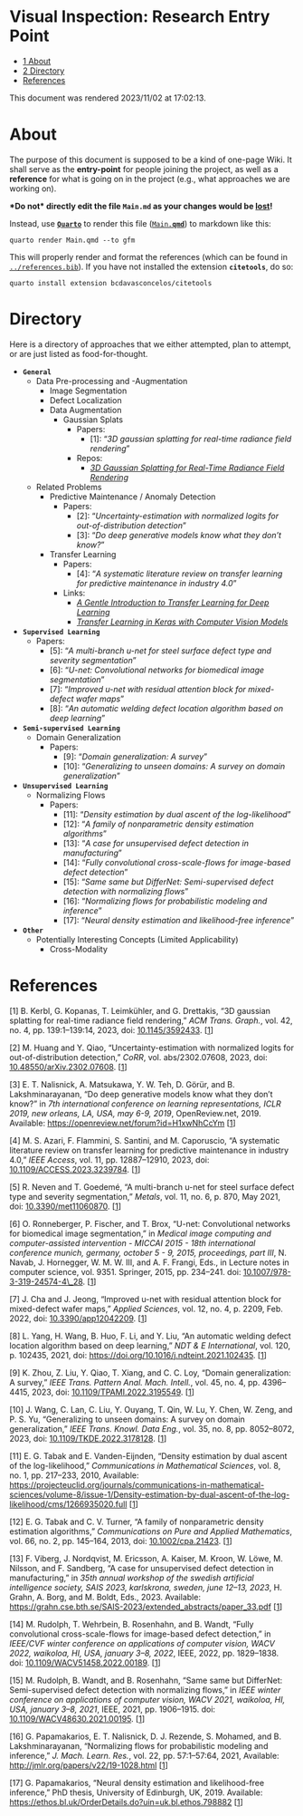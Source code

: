 Visual Inspection: Research Entry Point
================

- <a href="#about" id="toc-about"><span
  class="toc-section-number">1</span> About</a>
- <a href="#directory" id="toc-directory"><span
  class="toc-section-number">2</span> Directory</a>
- <a href="#references" id="toc-references">References</a>

This document was rendered 2023/11/02 at 17:02:13.

# About

The purpose of this document is supposed to be a kind of one-page Wiki.
It shall serve as the **entry-point** for people joining the project, as
well as a **reference** for what is going on in the project (e.g., what
approaches we are working on).

**\*Do not\* directly edit the file `Main.md` as your changes would be
<u>lost</u>!**

Instead, use [**`Quarto`**](https://quarto.org/) to render this file
([`Main.`**`qmd`**](./Main.qmd)) to markdown like this:

``` script
quarto render Main.qmd --to gfm
```

This will properly render and format the references (which can be found
in [`../references.bib`](../references.bib)). If you have not installed
the extension **`citetools`**, do so:

``` script
quarto install extension bcdavasconcelos/citetools
```

# Directory

Here is a directory of approaches that we either attempted, plan to
attempt, or are just listed as food-for-thought.

- **`General`**
  - Data Pre-processing and -Augmentation
    - Image Segmentation
    - Defect Localization
    - Data Augmentation
      - Gaussian Splats
        - Papers:
          - <span id="cite_1">\[1\]</span>:
            “*3D gaussian splatting for real-time radiance field rendering*”
        - Repos:
          - [*3D Gaussian Splatting for Real-Time Radiance Field
            Rendering*](https://github.com/graphdeco-inria/gaussian-splatting)
  - Related Problems
    - Predictive Maintenance / Anomaly Detection
      - Papers:
        - <span id="cite_2">\[2\]</span>:
          “*Uncertainty-estimation with normalized logits for out-of-distribution detection*”
        - <span id="cite_3">\[3\]</span>:
          “*Do deep generative models know what they don’t know?*”
    - Transfer Learning
      - Papers:
        - <span id="cite_4">\[4\]</span>:
          “*A systematic literature review on transfer learning for predictive maintenance in industry 4.0*”
      - Links:
        - [*A Gentle Introduction to Transfer Learning for Deep
          Learning*](https://machinelearningmastery.com/transfer-learning-for-deep-learning/)
        - [*Transfer Learning in Keras with Computer Vision
          Models*](https://machinelearningmastery.com/how-to-use-transfer-learning-when-developing-convolutional-neural-network-models/)
- **`Supervised Learning`**
  - Papers:
    - <span id="cite_5">\[5\]</span>:
      “*A multi-branch u-net for steel surface defect type and severity segmentation*”
    - <span id="cite_6">\[6\]</span>:
      “*U-net: Convolutional networks for biomedical image segmentation*”
    - <span id="cite_7">\[7\]</span>:
      “*Improved u-net with residual attention block for mixed-defect wafer maps*”
    - <span id="cite_8">\[8\]</span>:
      “*An automatic welding defect location algorithm based on deep learning*”
- **`Semi-supervised Learning`**
  - Domain Generalization
    - Papers:
      - <span id="cite_9">\[9\]</span>:
        “*Domain generalization: A survey*”
      - <span id="cite_10">\[10\]</span>:
        “*Generalizing to unseen domains: A survey on domain generalization*”
- **`Unsupervised Learning`**
  - Normalizing Flows
    - Papers:
      - <span id="cite_11">\[11\]</span>:
        “*Density estimation by dual ascent of the log-likelihood*”
      - <span id="cite_12">\[12\]</span>:
        “*A family of nonparametric density estimation algorithms*”
      - <span id="cite_13">\[13\]</span>:
        “*A case for unsupervised defect detection in manufacturing*”
      - <span id="cite_14">\[14\]</span>:
        “*Fully convolutional cross-scale-flows for image-based defect detection*”
      - <span id="cite_15">\[15\]</span>:
        “*Same same but DifferNet: Semi-supervised defect detection with normalizing flows*”
      - <span id="cite_16">\[16\]</span>:
        “*Normalizing flows for probabilistic modeling and inference*”
      - <span id="cite_17">\[17\]</span>:
        “*Neural density estimation and likelihood-free inference*”
- **`Other`**
  - Potentially Interesting Concepts (Limited Applicability)
    - Cross-Modality

# References

<div id="refs" class="references csl-bib-body">

<div id="ref-kerbl2023gauss" class="csl-entry">

<span class="csl-left-margin">\[1\] </span><span
class="csl-right-inline">B. Kerbl, G. Kopanas, T. Leimkühler, and G.
Drettakis, “3D gaussian splatting for real-time radiance field
rendering,” *ACM Trans. Graph.*, vol. 42, no. 4, pp. 139:1–139:14, 2023,
doi: [10.1145/3592433](https://doi.org/10.1145/3592433).</span>
\[[1](#cite_1)\]

</div>

<div id="ref-huang2023uncertainty" class="csl-entry">

<span class="csl-left-margin">\[2\] </span><span
class="csl-right-inline">M. Huang and Y. Qiao, “Uncertainty-estimation
with normalized logits for out-of-distribution detection,” *CoRR*, vol.
abs/2302.07608, 2023, doi:
[10.48550/arXiv.2302.07608](https://doi.org/10.48550/arXiv.2302.07608).</span>
\[[1](#cite_2)\]

</div>

<div id="ref-nalisnick2019know" class="csl-entry">

<span class="csl-left-margin">\[3\] </span><span
class="csl-right-inline">E. T. Nalisnick, A. Matsukawa, Y. W. Teh, D.
Görür, and B. Lakshminarayanan, “Do deep generative models know what
they don’t know?” in *7th international conference on learning
representations, ICLR 2019, new orleans, LA, USA, may 6-9, 2019*,
OpenReview.net, 2019. Available:
<https://openreview.net/forum?id=H1xwNhCcYm></span> \[[1](#cite_3)\]

</div>

<div id="ref-azari2023pred" class="csl-entry">

<span class="csl-left-margin">\[4\] </span><span
class="csl-right-inline">M. S. Azari, F. Flammini, S. Santini, and M.
Caporuscio, “A systematic literature review on transfer learning for
predictive maintenance in industry 4.0,” *IEEE Access*, vol. 11, pp.
12887–12910, 2023, doi:
[10.1109/ACCESS.2023.3239784](https://doi.org/10.1109/ACCESS.2023.3239784).</span>
\[[1](#cite_4)\]

</div>

<div id="ref-neven2021unet" class="csl-entry">

<span class="csl-left-margin">\[5\] </span><span
class="csl-right-inline">R. Neven and T. Goedemé, “A multi-branch u-net
for steel surface defect type and severity segmentation,” *Metals*, vol.
11, no. 6, p. 870, May 2021, doi:
[10.3390/met11060870](https://doi.org/10.3390/met11060870).</span>
\[[1](#cite_5)\]

</div>

<div id="ref-ronneberger2015unet" class="csl-entry">

<span class="csl-left-margin">\[6\] </span><span
class="csl-right-inline">O. Ronneberger, P. Fischer, and T. Brox,
“U-net: Convolutional networks for biomedical image segmentation,” in
*Medical image computing and computer-assisted intervention - MICCAI
2015 - 18th international conference munich, germany, october 5 - 9,
2015, proceedings, part III*, N. Navab, J. Hornegger, W. M. W. III, and
A. F. Frangi, Eds., in Lecture notes in computer science, vol. 9351.
Springer, 2015, pp. 234–241. doi:
[10.1007/978-3-319-24574-4\\\_28](https://doi.org/10.1007/978-3-319-24574-4\_28).</span>
\[[1](#cite_6)\]

</div>

<div id="ref-cha2022unet" class="csl-entry">

<span class="csl-left-margin">\[7\] </span><span
class="csl-right-inline">J. Cha and J. Jeong, “Improved u-net with
residual attention block for mixed-defect wafer maps,” *Applied
Sciences*, vol. 12, no. 4, p. 2209, Feb. 2022, doi:
[10.3390/app12042209](https://doi.org/10.3390/app12042209).</span>
\[[1](#cite_7)\]

</div>

<div id="ref-yang2021automatic" class="csl-entry">

<span class="csl-left-margin">\[8\] </span><span
class="csl-right-inline">L. Yang, H. Wang, B. Huo, F. Li, and Y. Liu,
“An automatic welding defect location algorithm based on deep learning,”
*NDT & E International*, vol. 120, p. 102435, 2021, doi:
<https://doi.org/10.1016/j.ndteint.2021.102435>.</span> \[[1](#cite_8)\]

</div>

<div id="ref-zhou2023dg" class="csl-entry">

<span class="csl-left-margin">\[9\] </span><span
class="csl-right-inline">K. Zhou, Z. Liu, Y. Qiao, T. Xiang, and C. C.
Loy, “Domain generalization: A survey,” *IEEE Trans. Pattern Anal. Mach.
Intell.*, vol. 45, no. 4, pp. 4396–4415, 2023, doi:
[10.1109/TPAMI.2022.3195549](https://doi.org/10.1109/TPAMI.2022.3195549).</span>
\[[1](#cite_9)\]

</div>

<div id="ref-wang2023generalizing" class="csl-entry">

<span class="csl-left-margin">\[10\] </span><span
class="csl-right-inline">J. Wang, C. Lan, C. Liu, Y. Ouyang, T. Qin, W.
Lu, Y. Chen, W. Zeng, and P. S. Yu, “Generalizing to unseen domains: A
survey on domain generalization,” *IEEE Trans. Knowl. Data Eng.*, vol.
35, no. 8, pp. 8052–8072, 2023, doi:
[10.1109/TKDE.2022.3178128](https://doi.org/10.1109/TKDE.2022.3178128).</span>
\[[1](#cite_10)\]

</div>

<div id="ref-esteban2010density" class="csl-entry">

<span class="csl-left-margin">\[11\] </span><span
class="csl-right-inline">E. G. Tabak and E. Vanden-Eijnden, “<span
class="nocase">Density estimation by dual ascent of the
log-likelihood</span>,” *Communications in Mathematical Sciences*, vol.
8, no. 1, pp. 217–233, 2010, Available:
<https://projecteuclid.org/journals/communications-in-mathematical-sciences/volume-8/issue-1/Density-estimation-by-dual-ascent-of-the-log-likelihood/cms/1266935020.full></span>
\[[1](#cite_11)\]

</div>

<div id="ref-tabak2013family" class="csl-entry">

<span class="csl-left-margin">\[12\] </span><span
class="csl-right-inline">E. G. Tabak and C. V. Turner, “A family of
nonparametric density estimation algorithms,” *Communications on Pure
and Applied Mathematics*, vol. 66, no. 2, pp. 145–164, 2013, doi:
[10.1002/cpa.21423](https://doi.org/10.1002/cpa.21423).</span>
\[[1](#cite_12)\]

</div>

<div id="ref-viberg2023" class="csl-entry">

<span class="csl-left-margin">\[13\] </span><span
class="csl-right-inline">F. Viberg, J. Nordqvist, M. Ericsson, A.
Kaiser, M. Kroon, W. Löwe, M. Nilsson, and F. Sandberg, “A case for
unsupervised defect detection in manufacturing,” in *35th annual
workshop of the swedish artificial intelligence society, SAIS 2023,
karlskrona, sweden, june 12–13, 2023*, H. Grahn, A. Borg, and M. Boldt,
Eds., 2023. Available:
<https://grahn.cse.bth.se/SAIS-2023/extended_abstracts/paper_33.pdf></span>
\[[1](#cite_13)\]

</div>

<div id="ref-rudolph2022csf" class="csl-entry">

<span class="csl-left-margin">\[14\] </span><span
class="csl-right-inline">M. Rudolph, T. Wehrbein, B. Rosenhahn, and B.
Wandt, “Fully convolutional cross-scale-flows for image-based defect
detection,” in *IEEE/CVF winter conference on applications of computer
vision, WACV 2022, waikoloa, HI, USA, january 3–8, 2022*, IEEE, 2022,
pp. 1829–1838. doi:
[10.1109/WACV51458.2022.00189](https://doi.org/10.1109/WACV51458.2022.00189).</span>
\[[1](#cite_14)\]

</div>

<div id="ref-rudolph2021samesame" class="csl-entry">

<span class="csl-left-margin">\[15\] </span><span
class="csl-right-inline">M. Rudolph, B. Wandt, and B. Rosenhahn, “Same
same but DifferNet: Semi-supervised defect detection with normalizing
flows,” in *IEEE winter conference on applications of computer vision,
WACV 2021, waikoloa, HI, USA, january 3–8, 2021*, IEEE, 2021, pp.
1906–1915. doi:
[10.1109/WACV48630.2021.00195](https://doi.org/10.1109/WACV48630.2021.00195).</span>
\[[1](#cite_15)\]

</div>

<div id="ref-papamakarios2021normalizing" class="csl-entry">

<span class="csl-left-margin">\[16\] </span><span
class="csl-right-inline">G. Papamakarios, E. T. Nalisnick, D. J.
Rezende, S. Mohamed, and B. Lakshminarayanan, “Normalizing flows for
probabilistic modeling and inference,” *J. Mach. Learn. Res.*, vol. 22,
pp. 57:1–57:64, 2021, Available:
<http://jmlr.org/papers/v22/19-1028.html></span> \[[1](#cite_16)\]

</div>

<div id="ref-papamakarios2019phd" class="csl-entry">

<span class="csl-left-margin">\[17\] </span><span
class="csl-right-inline">G. Papamakarios, “Neural density estimation and
likelihood-free inference,” PhD thesis, University of Edinburgh, UK,
2019. Available:
<https://ethos.bl.uk/OrderDetails.do?uin=uk.bl.ethos.798882></span>
\[[1](#cite_17)\]

</div>

</div>
